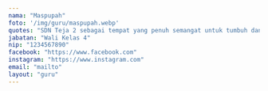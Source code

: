 ```yaml
---
nama: "Maspupah"
foto: '/img/guru/maspupah.webp'
quotes: "SDN Teja 2 sebagai tempat yang penuh semangat untuk tumbuh dan berkembang."
jabatan: "Wali Kelas 4"
nip: "1234567890"
facebook: "https://www.facebook.com"
instagram: "https://www.instagram.com"
email: "mailto"
layout: "guru"
---
```

